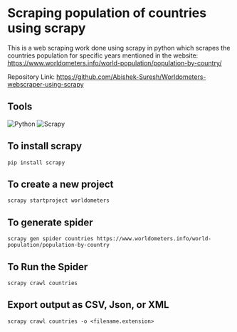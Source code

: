 # Scraping population of countries using scrapy 

This is a web scraping work done using scrapy in python which scrapes the countries population for specific years mentioned in the website: https://www.worldometers.info/world-population/population-by-country/

Repository Link: https://github.com/Abishek-Suresh/Worldometers-webscraper-using-scrapy

## Tools
![Python](https://img.shields.io/badge/Python-FFD43B?style=for-the-badge)
![Scrapy](https://img.shields.io/badge/Scrapy-FFD43B?style=for-the-badge&logo=Scrapy)

## To install scrapy
    
    pip install scrapy
    
## To create a new project
    
    scrapy startproject worldometers
    
## To generate spider
    
    scrapy gen spider countries https://www.worldometers.info/world-population/population-by-country

## To Run the Spider

    scrapy crawl countries

## Export output as CSV, Json, or XML

    scrapy crawl countries -o <filename.extension>

